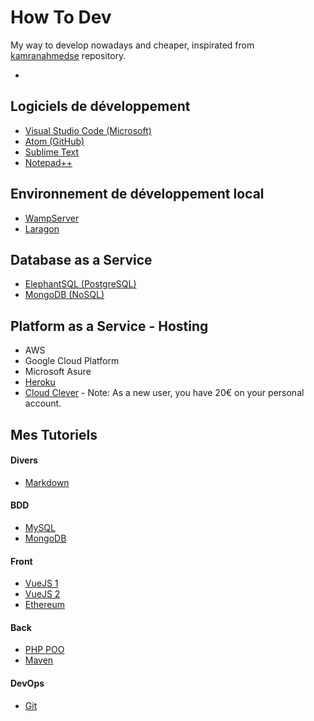 # How To Dev

My way to develop nowadays and cheaper, inspirated from [kamranahmedse](https://github.com/kamranahmedse/developer-roadmap "developer-roadmap") repository.
- []( "")

## Logiciels de développement

- [Visual Studio Code (Microsoft)](https://code.visualstudio.com/ "Visual Studio Code")
- [Atom (GitHub)](https://atom.io/ "Atom")
- [Sublime Text](https://www.sublimetext.com/ "Sublime Text")
- [Notepad++](https://notepad-plus-plus.org/ "Notepad++")

## Environnement de développement local

- [WampServer](http://www.wampserver.com/ "WampServer")
- [Laragon](https://laragon.org/ "Laragon")

## Database as a Service

- [ElephantSQL (PostgreSQL)](https://www.elephantsql.com/ "ElephantSQL")
- [MongoDB (NoSQL)](https://www.mongodb.com/cloud "MongoDB")

## Platform as a Service - Hosting

- AWS
- Google Cloud Platform
- Microsoft Asure
- [Heroku](https://www.heroku.com/ "Heroku")
- [Cloud Clever](https://www.clever-cloud.com/ "Cloud Clever") - Note: As a new user, you have 20€ on your personal account.

## Mes Tutoriels

#### Divers
- [Markdown](https://github.com/MushuLeDragon/markdown-tuto "Markdown")


#### BDD
- [MySQL](https://github.com/MushuLeDragon/mysql-tuto "MySQL")
- [MongoDB](https://github.com/MushuLeDragon/mongodb-tuto "MongoDB")

#### Front
- [VueJS 1](https://github.com/MushuLeDragon/vuejs-tutoo "VueJS")
- [VueJS 2](https://github.com/MushuLeDragon/vuejs-tuto "VueJS")
- [Ethereum](https://github.com/MushuLeDragon/ethereum-tuto "Ethereum")

#### Back
- [PHP POO](https://github.com/MushuLeDragon/php-poo-tuto "PHP POO")
- [Maven](https://github.com/MushuLeDragon/maven-tuto "Maven")

#### DevOps
- [Git](https://github.com/MushuLeDragon/git-tuto "Git")
